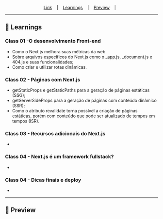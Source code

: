 
<p align="center">
  <a href="https://">Link</a> &nbsp;&nbsp;&nbsp;|&nbsp;&nbsp;&nbsp;
  <a href="#-Learnings">Learnings</a> &nbsp;&nbsp;&nbsp;|&nbsp;&nbsp;&nbsp;
  <a href="#-Preview">Preview</a> &nbsp;&nbsp;&nbsp;|&nbsp;&nbsp;&nbsp;
</p>

---

## 🚀 Learnings

### Class 01 -O desenvolvimento Front-end
<ul>
  <li>Como o Next.js melhora suas métricas da web</li>
  <li>Sobre arquivos específicos do Next.js como o _app.js, _document.js e 404.js e suas funcionalidades;</li>
  <li>Como criar e utilizar rotas dinâmicas.</li>
</ul>

### Class 02 - Páginas com Next.js
<ul>
  <li>getStaticProps e getStaticPaths para a geração de páginas estáticas (SSG);</li>
  <li>getServerSideProps para a geração de páginas com conteúdo dinâmico (SSR);</li>
  <li>Como o atributo revalidate torna possível a criação de páginas estáticas, porém com conteúdo que pode ser atualizado de tempos em tempos (ISR).</li>
</ul>

### Class 03 - Recursos adicionais do Next.js
<ul>
  <li></li>
</ul>

### Class 04 - Next.js é um framework fullstack?
<ul>
  <li></li>
</ul>

### Class 04 - Dicas finais e deploy
<ul>
  <li></li>
</ul>

---

## 🎉 Preview
